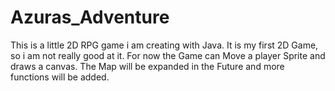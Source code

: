 # Azuras_Adventure
This is a little 2D RPG game i am creating with Java. It is my first 2D Game, so i am not really good at it. 
For now the Game can Move a player Sprite and draws a canvas.
The Map will be expanded in the Future and more functions will be added.
